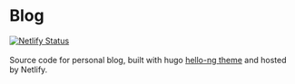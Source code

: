 # Blog
[![Netlify Status](https://api.netlify.com/api/v1/badges/86b773ae-ad80-447f-a79e-93f783be11cd/deploy-status)](https://app.netlify.com/sites/eager-mclean-ae84e9/deploys) <br><br>
Source code for personal blog, built with hugo [hello-ng theme](https://github.com/rhazdon/hugo-theme-hello-friend-ng) and hosted by Netlify.
